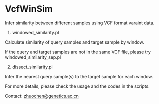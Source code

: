 # VcfWinSim
Infer similarity between different samples using VCF format varaint data.

1. windowed_similarity.pl

Calculate similarity of query samples and target sample by window.

If the query and target samples are not in the same VCF file, please try windowed_similarity_sep.pl

2. dissect_similarity.pl

Infer the nearest query sample(s) to the target sample for each window.

For more details, please check the usage and the codes in the scripts.

Contact: zhuochen@genetics.ac.cn
